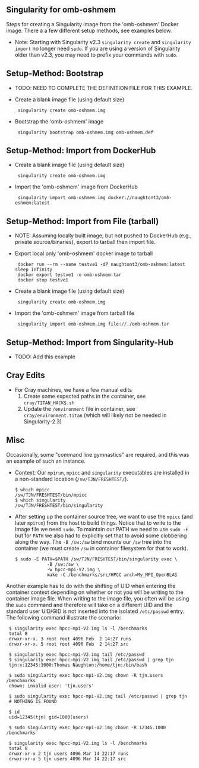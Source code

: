 Singularity for omb-oshmem
---------------------------

Steps for creating a Singularity image from the 'omb-oshmem'
Docker image.   There a a few different setup methods, see examples 
below.

- Note: Starting with Singularity v2.3 `singularity create` and `singularity
  import` no longer need `sudo`.  If you are using a version of Singularity
  older than v2.3, you may need to prefix your commands with `sudo`.


Setup-Method: Bootstrap 
-----------------------

 - TODO: NEED TO COMPLETE THE DEFINITION FILE FOR THIS EXAMPLE.

 - Create a blank image file (using default size)

   ```
    singularity create omb-oshmem.img
   ```

 - Bootstrap the 'omb-oshmem' image

   ```
    singularity bootstrap omb-oshmem.img omb-oshmem.def
   ```

Setup-Method: Import from DockerHub
------------------------------------

 - Create a blank image file (using default size)

   ```
    singularity create omb-oshmem.img
   ```

 - Import the 'omb-oshmem' image from DockerHub

   ```
    singularity import omb-oshmem.img docker://naughtont3/omb-oshmem:latest
   ```

Setup-Method: Import from File (tarball)
----------------------------------------

 - NOTE: Assuming locally built image, but not pushed to DockerHub 
   (e.g., private source/binaries), export to tarball then import file.


 - Export local only 'omb-oshmem' docker image to tarball

    ```
     docker run --rm --name testve1 -dP naughtont3/omb-oshmem:latest sleep infinity
     docker export testve1 -o omb-oshmem.tar
     docker stop testve1
    ```

 - Create a blank image file (using default size)

   ```
    singularity create omb-oshmem.img
   ```

 - Import the 'omb-oshmem' image from tarball file

   ```
    singularity import omb-oshmem.img file://./omb-oshmem.tar
   ```

Setup-Method: Import from Singularity-Hub
-----------------------------------------

 - TODO: Add this example

Cray Edits
----------
 - For Cray machines, we have a few manual edits
    1. Create some expected paths in the container, see `cray/TITAN_HACKS.sh`
    2. Update the `/environment` file in container, see `cray/environment.titan`
       (which will likely not be needed in Singularity-2.3)

Misc
----

Occasionally, some "command line gymnastics" are required, and
this was an example of such an instance.

  - Context: Our `mpirun`, `mpicc` and `singularity` executables are 
    installed in a non-standard location (`/sw/TJN/FRESHTEST/`).

    ```
    $ which mpicc
    /sw/TJN/FRESHTEST/bin/mpicc
    $ which singularity
    /sw/TJN/FRESHTEST/bin/singularity
    ```

  - After setting up the container source tree, we want to use
    the `mpicc` (and later `mpirun`) from the host to build things.
    Notice that to write to the Image file we need `sudo`.  To maintain our
    PATH we need to use `sudo -E` but for `PATH` we also had to explicitly
    set that to avoid some clobbering along the way.
    The `-B /sw:/sw` bind mounts our `/sw` tree into the container (we must
    create `/sw` in container filesystem for that to work).

    ```
    $ sudo -E PATH=$PATH /sw/TJN/FRESHTEST/bin/singularity exec \
                -B /sw:/sw \
                -w hpcc-mpi-V2.img \
                make -C /benchmarks/src/HPCC arch=My_MPI_OpenBLAS
    ```

Another example has to do with the shifting of UID when entering the 
container context depending on whether or not you will be writing to the
container image file.  When writing to the image file, you often will be
using the `sudo` command and therefore will take on a different UID and the
standard user UID/GID is not inserted into the isolated `/etc/passwd` entry.
The following command illustrate the scenario:

   ```
    $ singularity exec hpcc-mpi-V2.img ls -l /benchmarks
    total 8
    drwxr-xr-x. 3 root root 4096 Feb  2 14:27 runs
    drwxr-xr-x. 5 root root 4096 Feb  2 14:27 src
   ```

   ```
    $ singularity exec hpcc-mpi-V2.img tail /etc/passwd
    $ singularity exec hpcc-mpi-V2.img tail /etc/passwd | grep tjn
    tjn:x:12345:1000:Thomas Naughton:/home/tjn:/bin/bash
   ```

   ```
    $ sudo singularity exec hpcc-mpi-V2.img chown -R tjn.users /benchmarks
    chown: invalid user: 'tjn.users'
   ```

   ```
    $ sudo singularity exec hpcc-mpi-V2.img tail /etc/passwd | grep tjn
    # NOTHING IS FOUND
   ```

   ```
    $ id
    uid=12345(tjn) gid=1000(users)
   ```

   ```
    $ sudo singularity exec hpcc-mpi-V2.img chown -R 12345.1000 /benchmarks
   ```

   ```
    $ singularity exec hpcc-mpi-V2.img ls -l /benchmarks
    total 8
    drwxr-xr-x 2 tjn users 4096 Mar 14 22:17 runs
    drwxr-xr-x 5 tjn users 4096 Mar 14 22:17 src
   ```

